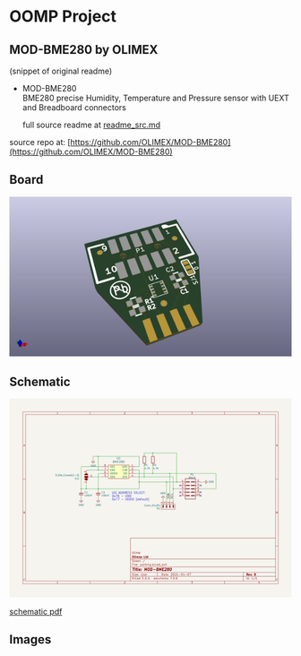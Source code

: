 # OOMP Project  
## MOD-BME280  by OLIMEX  
  
(snippet of original readme)  
  
- MOD-BME280  
BME280 precise Humidity, Temperature and Pressure sensor with UEXT and Breadboard connectors  
  
  full source readme at [readme_src.md](readme_src.md)  
  
source repo at: [https://github.com/OLIMEX/MOD-BME280](https://github.com/OLIMEX/MOD-BME280)  
## Board  
  
[![working_3d.png](working_3d_600.png)](working_3d.png)  
## Schematic  
  
[![working_schematic.png](working_schematic_600.png)](working_schematic.png)  
  
[schematic pdf](working_schematic.pdf)  
## Images  
